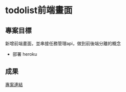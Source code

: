 # todolist前端畫面

## 專案目標
新增前端畫面，並串接任務管理api，做到前後端分離的概念
- 部署 heroku

## 成果

[專案連結](https://billhuang-todolist.herokuapp.com)
